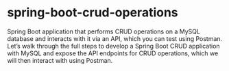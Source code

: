 # spring-boot-crud-operations
Spring Boot application that performs CRUD operations on a MySQL database and interacts with it via an API, which you can test using Postman.  Let’s walk through the full steps to develop a Spring Boot CRUD application with MySQL and expose the API endpoints for CRUD operations, which we will then interact with using Postman.
